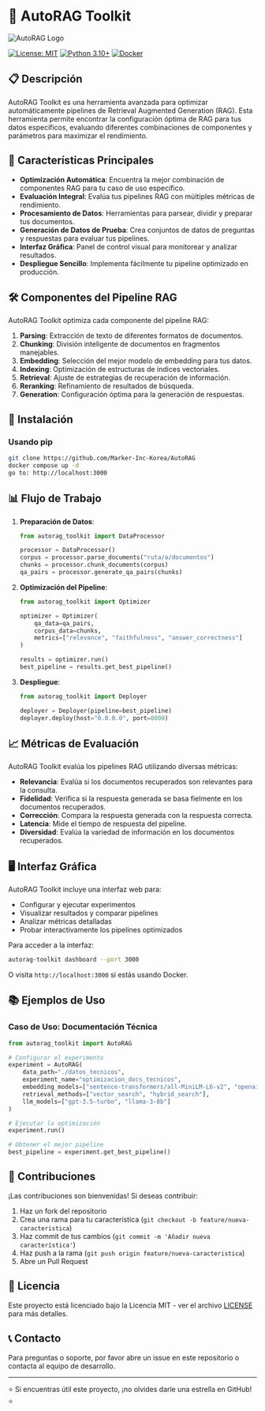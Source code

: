 # 🚀 AutoRAG Toolkit

![AutoRAG Logo](https://raw.githubusercontent.com/BraianTuck/autorag-toolkit/main/assets/autorag-logo.png)

[![License: MIT](https://img.shields.io/badge/License-MIT-yellow.svg)](https://opensource.org/licenses/MIT)
[![Python 3.10+](https://img.shields.io/badge/python-3.10+-blue.svg)](https://www.python.org/downloads/)
[![Docker](https://img.shields.io/badge/Docker-Supported-blue)](https://www.docker.com/)

## 📋 Descripción

AutoRAG Toolkit es una herramienta avanzada para optimizar automáticamente pipelines de Retrieval Augmented Generation (RAG). Esta herramienta permite encontrar la configuración óptima de RAG para tus datos específicos, evaluando diferentes combinaciones de componentes y parámetros para maximizar el rendimiento.

## 🌟 Características Principales

- **Optimización Automática**: Encuentra la mejor combinación de componentes RAG para tu caso de uso específico.
- **Evaluación Integral**: Evalúa tus pipelines RAG con múltiples métricas de rendimiento.
- **Procesamiento de Datos**: Herramientas para parsear, dividir y preparar tus documentos.
- **Generación de Datos de Prueba**: Crea conjuntos de datos de preguntas y respuestas para evaluar tus pipelines.
- **Interfaz Gráfica**: Panel de control visual para monitorear y analizar resultados.
- **Despliegue Sencillo**: Implementa fácilmente tu pipeline optimizado en producción.

## 🛠️ Componentes del Pipeline RAG

AutoRAG Toolkit optimiza cada componente del pipeline RAG:

1. **Parsing**: Extracción de texto de diferentes formatos de documentos.
2. **Chunking**: División inteligente de documentos en fragmentos manejables.
3. **Embedding**: Selección del mejor modelo de embedding para tus datos.
4. **Indexing**: Optimización de estructuras de índices vectoriales.
5. **Retrieval**: Ajuste de estrategias de recuperación de información.
6. **Reranking**: Refinamiento de resultados de búsqueda.
7. **Generation**: Configuración óptima para la generación de respuestas.

## 🚀 Instalación

### Usando pip

```bash
git clone https://github.com/Marker-Inc-Korea/AutoRAG
docker compose up -d
go to: http://localhost:3000
```

## 📊 Flujo de Trabajo

1. **Preparación de Datos**:
   ```python
   from autorag_toolkit import DataProcessor
   
   processor = DataProcessor()
   corpus = processor.parse_documents("ruta/a/documentos")
   chunks = processor.chunk_documents(corpus)
   qa_pairs = processor.generate_qa_pairs(chunks)
   ```

2. **Optimización del Pipeline**:
   ```python
   from autorag_toolkit import Optimizer
   
   optimizer = Optimizer(
       qa_data=qa_pairs,
       corpus_data=chunks,
       metrics=["relevance", "faithfulness", "answer_correctness"]
   )
   
   results = optimizer.run()
   best_pipeline = results.get_best_pipeline()
   ```

3. **Despliegue**:
   ```python
   from autorag_toolkit import Deployer
   
   deployer = Deployer(pipeline=best_pipeline)
   deployer.deploy(host="0.0.0.0", port=8000)
   ```

## 📈 Métricas de Evaluación

AutoRAG Toolkit evalúa los pipelines RAG utilizando diversas métricas:

- **Relevancia**: Evalúa si los documentos recuperados son relevantes para la consulta.
- **Fidelidad**: Verifica si la respuesta generada se basa fielmente en los documentos recuperados.
- **Corrección**: Compara la respuesta generada con la respuesta correcta.
- **Latencia**: Mide el tiempo de respuesta del pipeline.
- **Diversidad**: Evalúa la variedad de información en los documentos recuperados.

## 🖥️ Interfaz Gráfica

AutoRAG Toolkit incluye una interfaz web para:

- Configurar y ejecutar experimentos
- Visualizar resultados y comparar pipelines
- Analizar métricas detalladas
- Probar interactivamente los pipelines optimizados

Para acceder a la interfaz:

```bash
autorag-toolkit dashboard --port 3000
```

O visita `http://localhost:3000` si estás usando Docker.

## 📚 Ejemplos de Uso

### Caso de Uso: Documentación Técnica

```python
from autorag_toolkit import AutoRAG

# Configurar el experimento
experiment = AutoRAG(
    data_path="./datos_tecnicos",
    experiment_name="optimizacion_docs_tecnicos",
    embedding_models=["sentence-transformers/all-MiniLM-L6-v2", "openai/text-embedding-3-small"],
    retrieval_methods=["vector_search", "hybrid_search"],
    llm_models=["gpt-3.5-turbo", "llama-3-8b"]
)

# Ejecutar la optimización
experiment.run()

# Obtener el mejor pipeline
best_pipeline = experiment.get_best_pipeline()
```

## 🤝 Contribuciones

¡Las contribuciones son bienvenidas! Si deseas contribuir:

1. Haz un fork del repositorio
2. Crea una rama para tu característica (`git checkout -b feature/nueva-caracteristica`)
3. Haz commit de tus cambios (`git commit -m 'Añadir nueva característica'`)
4. Haz push a la rama (`git push origin feature/nueva-caracteristica`)
5. Abre un Pull Request

## 📄 Licencia

Este proyecto está licenciado bajo la Licencia MIT - ver el archivo [LICENSE](LICENSE) para más detalles.

## 📞 Contacto

Para preguntas o soporte, por favor abre un issue en este repositorio o contacta al equipo de desarrollo.

---

⭐ Si encuentras útil este proyecto, ¡no olvides darle una estrella en GitHub! ⭐

